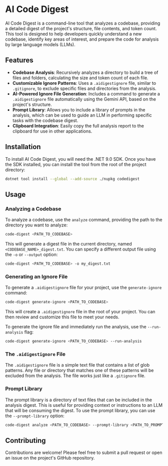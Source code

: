 # AI Code Digest

AI Code Digest is a command-line tool that analyzes a codebase, providing a detailed digest of the project's structure, file contents, and token count. This tool is designed to help developers quickly understand a new codebase, identify key areas of interest, and prepare the code for analysis by large language models (LLMs).

## Features

- **Codebase Analysis**: Recursively analyzes a directory to build a tree of files and folders, calculating the size and token count of each file.
- **Customizable Ignore Patterns**: Uses a `.aidigestignore` file, similar to `.gitignore`, to exclude specific files and directories from the analysis.
- **AI-Powered Ignore File Generation**: Includes a command to generate a `.aidigestignore` file automatically using the Gemini API, based on the project's structure.
- **Prompt Library**: Allows you to include a library of prompts in the analysis, which can be used to guide an LLM in performing specific tasks with the codebase digest.
- **Clipboard Integration**: Easily copy the full analysis report to the clipboard for use in other applications.

## Installation

To install AI Code Digest, you will need the .NET 9.0 SDK. Once you have the SDK installed, you can install the tool from the root of the project directory:

```bash
dotnet tool install --global --add-source ./nupkg codedigest
```

## Usage

### Analyzing a Codebase

To analyze a codebase, use the `analyze` command, providing the path to the directory you want to analyze:

```bash
code-digest <PATH_TO_CODEBASE>
```

This will generate a digest file in the current directory, named `<CODEBASE_NAME>_digest.txt`. You can specify a different output file using the `-o` or `--output` option:

```bash
code-digest <PATH_TO_CODEBASE> -o my_digest.txt
```

### Generating an Ignore File

To generate a `.aidigestignore` file for your project, use the `generate-ignore` command:

```bash
code-digest generate-ignore <PATH_TO_CODEBASE>
```

This will create a `.aidigestignore` file in the root of your project. You can then review and customize this file to meet your needs.

To generate the ignore file and immediately run the analysis, use the `--run-analysis` flag:

```bash
code-digest generate-ignore <PATH_TO_CODEBASE> --run-analysis
```

### The `.aidigestignore` File

The `.aidigestignore` file is a simple text file that contains a list of glob patterns. Any file or directory that matches one of these patterns will be excluded from the analysis. The file works just like a `.gitignore` file.

### Prompt Library

The prompt library is a directory of text files that can be included in the analysis digest. This is useful for providing context or instructions to an LLM that will be consuming the digest. To use the prompt library, you can use the `--prompt-library` option:

```bash
code-digest analyze <PATH_TO_CODEBASE> --prompt-library <PATH_TO_PROMPT_LIBRARY>
```

## Contributing

Contributions are welcome! Please feel free to submit a pull request or open an issue on the project's GitHub repository.
